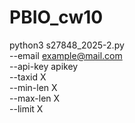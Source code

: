 # PBIO_cw10

python3 s27848_2025-2.py \
    --email example@mail.com \
    --api-key apikey \
    --taxid X \
    --min-len X \
    --max-len X \
    --limit X
